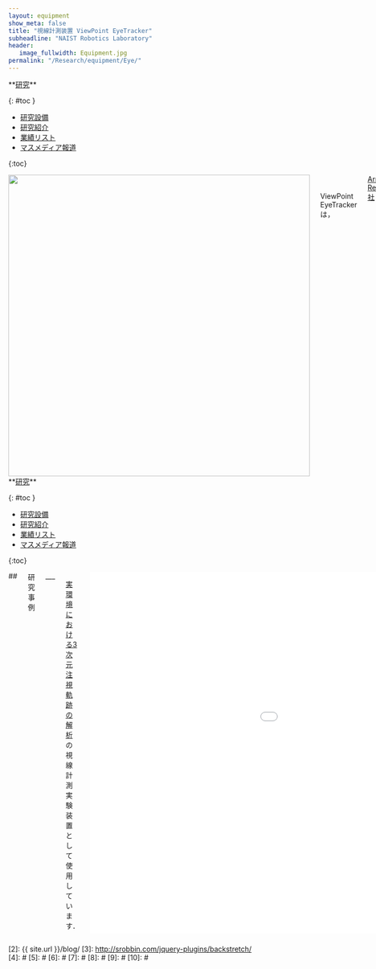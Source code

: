 ```yaml
---
layout: equipment
show_meta: false
title: "視線計測装置 ViewPoint EyeTracker"
subheadline: "NAIST Robotics Laboratory"
header:
   image_fullwidth: Equipment.jpg
permalink: "/Research/equipment/Eye/"
---
```


<div class="row">
<div class="medium-4 medium-push-8 columns" markdown="1">
<div class="panel radius" markdown="1">
**<a href="{{ site.url }}{{ site.baseurl }}/Research/">研究</a>**

{: #toc }
*  <a href="{{ site.url }}{{ site.baseurl }}/Research/equipment/">研究設備</a>  
*  <a href="{{ site.url }}{{ site.baseurl }}/Research/topics/">研究紹介</a>  
*  <a href="{{ site.url }}{{ site.baseurl }}/Research/publication/">業績リスト</a>  
*  <a href="{{ site.url }}{{ site.baseurl }}/Research/press/">マスメディア報道</a>  

{:toc}
</div>
</div><!-- /.medium-4.columns -->

<div class="medium-8 medium-pull-4 columns" markdown="1">
<div style="text-align:center">
<img class="t50" src="{{ site.urlimg }}EyeTracker.jpg" alt="" style="width: 600px;" style="height: 350px;">
</div>
<br/>
<br/>
ViewPoint EyeTrackerは，<a href="http://www.arringtonresearch.com/">Arrington Research 社</a>が開発した頭部装着型の視線計測装置です．

本研究室では環境中の自然特徴点を前方カメラを用いて取得するため，小型のIEEE1394 カメラである<a href="https://www.ptgrey.com/">Point Grey Research</a>製のFireFly MV に変更しています．

<div class="image_margin" style>
    
</div>

</div>
</div><!-- /.row -->

<div class="row">
<div class="medium-4 medium-push-8 columns" markdown="1">
<div class="panel radius" markdown="1">
**<a href="{{ site.url }}{{ site.baseurl }}/Research/">研究</a>**

{: #toc }
*  <a href="{{ site.url }}{{ site.baseurl }}/Research/equipment/">研究設備</a>  
*  <a href="{{ site.url }}{{ site.baseurl }}/Research/topics/">研究紹介</a>  
*  <a href="{{ site.url }}{{ site.baseurl }}/Research/publication/">業績リスト</a>  
*  <a href="{{ site.url }}{{ site.baseurl }}/Research/press/">マスメディア報道</a>  

{:toc}
</div>
</div><!-- /.medium-4.columns -->

<div class="medium-8 medium-pull-4 columns" markdown="1">
## <span style="font-size: 100%">研究事例</span>
___

<a href="{{ site.url }}{{ site.baseurl }}/Research/topics/gazetrajectory/">実環境における3次元注視軌跡の解析</a>の視線計測実験装置として使用しています．
 
<div style="text-align:center">
<div class="flex-video">
        <iframe width="1280" height="720" src="//www.youtube.com/embed/38xyOs0uiJk" frameborder="0" allowfullscreen></iframe>
</div>
</div>

## <span style="font-size: 100%">キーワード</span>
___
視線計測，インタラクション，Visual SLAM，リファレンスハードウェア，LADYBUG3，Toal Station
</div> 
</div><!-- /.row -->



 [1]: http://kramdown.gettalong.org/converter/html.html#toc
 [2]: {{ site.url }}/blog/
 [3]: http://srobbin.com/jquery-plugins/backstretch/
 [4]: #
 [5]: #
 [6]: #
 [7]: #
 [8]: #
 [9]: #
 [10]: #
